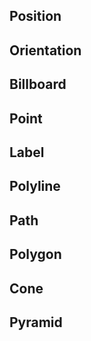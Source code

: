## Position

## Orientation

## Billboard

## Point

## Label

## Polyline

## Path

## Polygon

## Cone

## Pyramid
